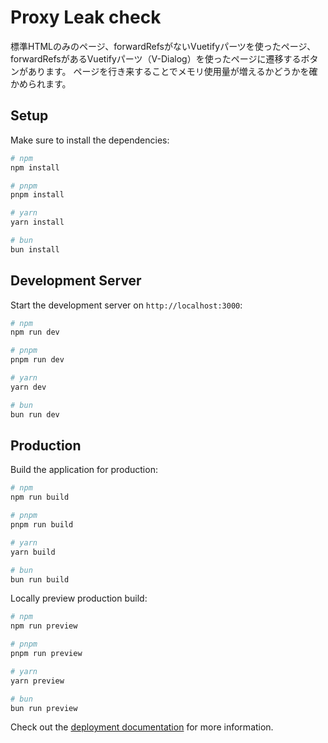 # Proxy Leak check

標準HTMLのみのページ、forwardRefsがないVuetifyパーツを使ったページ、forwardRefsがあるVuetifyパーツ（V-Dialog）を使ったページに遷移するボタンがあります。
ページを行き来することでメモリ使用量が増えるかどうかを確かめられます。

## Setup

Make sure to install the dependencies:

```bash
# npm
npm install

# pnpm
pnpm install

# yarn
yarn install

# bun
bun install
```

## Development Server

Start the development server on `http://localhost:3000`:

```bash
# npm
npm run dev

# pnpm
pnpm run dev

# yarn
yarn dev

# bun
bun run dev
```

## Production

Build the application for production:

```bash
# npm
npm run build

# pnpm
pnpm run build

# yarn
yarn build

# bun
bun run build
```

Locally preview production build:

```bash
# npm
npm run preview

# pnpm
pnpm run preview

# yarn
yarn preview

# bun
bun run preview
```

Check out the [deployment documentation](https://nuxt.com/docs/getting-started/deployment) for more information.
